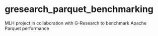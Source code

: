 # gresearch_parquet_benchmarking
MLH project in collaboration with G-Research to benchmark Apache Parquet performance
